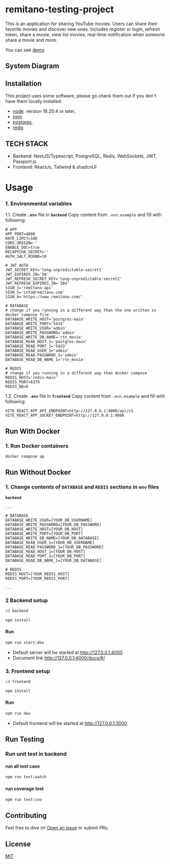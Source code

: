 # remitano-testing-project

This is an application for sharing YouTube movies. Users can share their favorite movies and discover new ones. Includes register or login, refresh token, share a movie, view list movies, real-time notification when someone share a movie and more.

You can see [demo](http://64.227.124.129:3000/)

## System Diagram

## Installation

This project uses some software, please go check them out if you don't have them locally installed.

- [node](http://nodejs.org). version 18.20.4 or later,
- [npm](https://npmjs.com)
- [postgres](https://www.postgresql.org/),
- [redis](https://redis.io/)

## TECH STACK

- Backend: NestJS/Typescript, PostgreSQL, Redis, WebSockets, JWT, Passport.js
- Frontend: ReactJs, Tailwind & shadcnUI

# Usage

### 1. Environmental variables

1.1. Create **`.env`** file in **`backend`** Copy content from `.evn.example` and fill with following:

```code
# APP
APP_PORT=4000
RATE_LIMIT=100
CORS_ORIGIN=''
ENABLE_DOC=true
RECAPTCHA_SECRET=''
AUTH_SALT_ROUND=10

# JWT AUTH
JWT_SECRET_KEY='long-unpredictable-secret1'
JWT_EXPIRES_IN='5m'
JWT_REFRESH_SECRET_KEY='long-unpredictable-secret2'
JWT_REFRESH_EXPIRES_IN='30d'
SIGN_I='remitano-api'
SIGN_S='info@remitano.com'
SIGN_A='https://www.remitano.com/'

# DATABASE
# change if you running in a different way than the one written in docker compose file
DATABASE_WRITE_HOST='postgres-main'
DATABASE_WRITE_PORT='5433'
DATABASE_WRITE_USER='admin'
DATABASE_WRITE_PASSWORD='admin'
DATABASE_WRITE_DB_NAME='rtn_movie'
DATABASE_READ_HOST_1='postgres-main'
DATABASE_READ_PORT_1='5433'
DATABASE_READ_USER_1='admin'
DATABASE_READ_PASSWORD_1='admin'
DATABASE_READ_DB_NAME_1='rtn_movie'

# REDIS
# change if you running in a different way than docker compose
REDIS_HOST='redis-main'
REDIS_PORT=6379
REDIS_DB=0

```

1.2. Create **`.env`** file in **`frontend`** Copy content from `.evn.example` and fill with following:

```code
VITE_REACT_APP_API_ENDPOINT=http://127.0.0.1:4000/api/v1
VITE_REACT_APP_SOCKET_ENDPOINT=http://127.0.0.1:4000
```

## Run With Docker

### 1. Run Docker containers

```bash
docker compose up
```

## Run Without Docker

### 1. Change contents of `DATABASE` and `REDIS` sections in `env` files

**`backend`**

```code
...

# DATABASE
DATABASE_WRITE_USER=[YOUR_DB_USERNAME]
DATABASE_WRITE_PASSWORD=[YOUR_DB_PASSWORD]
DATABASE_WRITE_HOST=[YOUR_DB_HOST]
DATABASE_WRITE_PORT=[YOUR_DB_PORT]
DATABASE_WRITE_DB_NAME=[YOUR_DB_DATABASE]
DATABASE_READ_USER_1=[YOUR_DB_USERNAME]
DATABASE_READ_PASSWORD_1=[YOUR_DB_PASSWORD]
DATABASE_READ_HOST_1=[YOUR_DB_HOST]
DATABASE_READ_PORT_1=[YOUR_DB_PORT]
DATABASE_READ_DB_NAME_1=[YOUR_DB_DATABASE]

# REDIS
REDIS_HOST=[YOUR_REDIS_HOST]
REDIS_PORT=[YOUR_REDIS_PORT]

...
```

### 2 Backend setup

```bash
cd backend
```

```bash
npm install
```

#### Run

```bash
npm run start:dev
```

- Default server will be started at http://127.0.0.1:4000
- Document link http://127.0.0.1:4000/docs/#/

### 3. Frontend setup

```bash
cd frontend
```

```bash
npm install
```

#### Run

```bash
npm run dev
```

- Default frontend will be started at http://127.0.0.1:3000

## Run Testing

### Run unit test in backend

#### run all test case

```bash
npm run test:watch
```

#### run coverage test

```bash
npm run test:cov
```

## Contributing

Feel free to dive in! [Open an issue](https://github.com/HoangThaiHuy/remitano-testing-project/issues/new) or submit PRs.

## License

[MIT](https://choosealicense.com/licenses/mit/)
